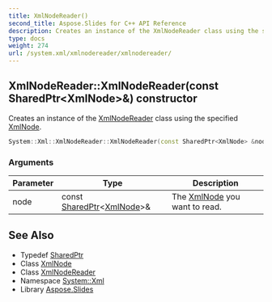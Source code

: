 ```yaml
---
title: XmlNodeReader()
second_title: Aspose.Slides for C++ API Reference
description: Creates an instance of the XmlNodeReader class using the specified XmlNode.
type: docs
weight: 274
url: /system.xml/xmlnodereader/xmlnodereader/
---
```

## XmlNodeReader::XmlNodeReader(const SharedPtr\<XmlNode\>\&) constructor


Creates an instance of the [XmlNodeReader](../) class using the specified [XmlNode](../../xmlnode/).

```cpp
System::Xml::XmlNodeReader::XmlNodeReader(const SharedPtr<XmlNode> &node)
```


### Arguments

| Parameter | Type | Description |
| --- | --- | --- |
| node | const [SharedPtr](../../../system/sharedptr/)\<[XmlNode](../../xmlnode/)\>\& | The [XmlNode](../../xmlnode/) you want to read. |

## See Also

* Typedef [SharedPtr](../../../system/sharedptr/)
* Class [XmlNode](../../xmlnode/)
* Class [XmlNodeReader](../)
* Namespace [System::Xml](../../)
* Library [Aspose.Slides](../../../)